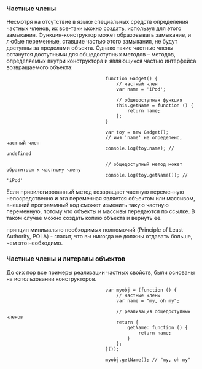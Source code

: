 ### Частные члены
Несмотря на отсутствие в языке специальных средств определения частных членов, их все-таки можно создать, используя для этого замыкания. Функция-конструктор может образовывать замыкание, и любые переменные, ставшие частью этого замыкания, не будут доступны за пределами объекта. Однако такие частные члены останутся доступными для общедоступных методов – методов, определяемых внутри конструктора и являющихся частью интерфейса возвращаемого объекта:

                                        function Gadget() {
                                            // частный член
                                            var name = 'iPod';

                                            // общедоступная функция
                                            this.getName = function () {
                                                return name;
                                            };
                                        }

                                        var toy = new Gadget();
                                        // имя 'name' не определено, частный член
                                        console.log(toy.name); // undefined

                                        // общедоступный метод может обратиться к частному члену
                                        console.log(toy.getName()); // 'iPod'

Если привилегированный метод возвращает частную переменную непосредственно и эта переменная является объектом или массивом, внешний программный код сможет изменить такую частную переменную, потому что объекты и массивы передаются по ссылке. В таком случае можно создать копию объекта и вернуть ее.

принцип минимально необходимых полномочий (Principle of Least Authority, POLA) - гласит, что вы никогда не должны отдавать больше, чем это необходимо.

### Частные члены и литералы объектов
До сих пор все примеры реализации частных свойств, были основаны на использовании конструкторов.

                                        var myobj = (function () {
                                            // частные члены
                                            var name = "my, oh my";

                                            // реализация общедоступных членов
                                            return {
                                                getName: function () {
                                                    return name;
                                                }
                                            };
                                        }());

                                        myobj.getName(); // "my, oh my"